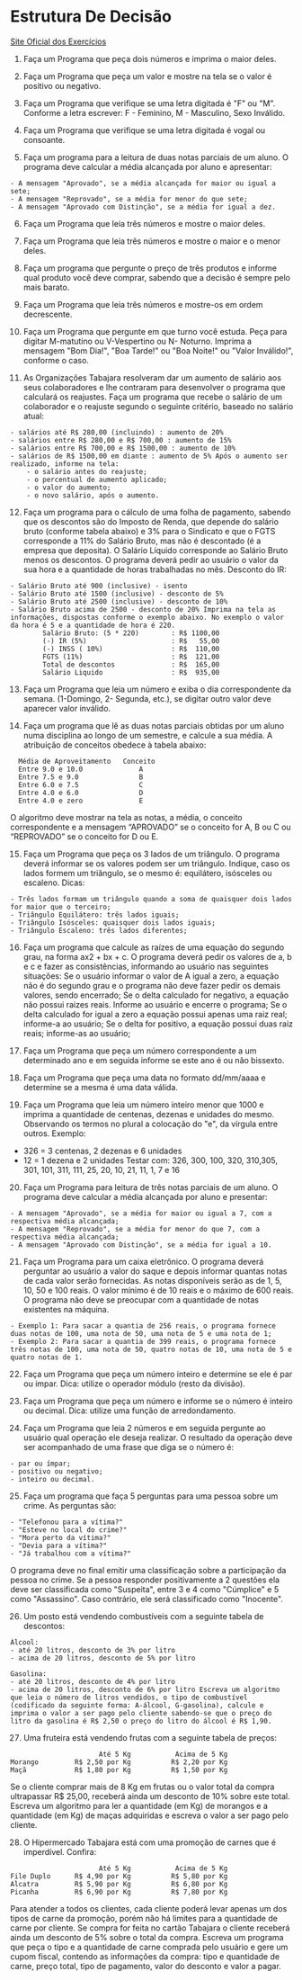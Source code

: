 # Estrutura De Decisão

[Site Oficial dos Exercícios](https://wiki.python.org.br/EstruturaDeDecisao)

1. Faça um Programa que peça dois números e imprima o maior deles.

2. Faça um Programa que peça um valor e mostre na tela se o valor é positivo ou negativo.

3. Faça um Programa que verifique se uma letra digitada é "F" ou "M". Conforme a letra escrever: F - Feminino, M - Masculino, Sexo Inválido.

4. Faça um Programa que verifique se uma letra digitada é vogal ou consoante.

5. Faça um programa para a leitura de duas notas parciais de um aluno. O programa deve calcular a média alcançada por aluno e apresentar:
```
- A mensagem "Aprovado", se a média alcançada for maior ou igual a sete;
- A mensagem "Reprovado", se a média for menor do que sete;
- A mensagem "Aprovado com Distinção", se a média for igual a dez.
```

6. Faça um Programa que leia três números e mostre o maior deles.

7. Faça um Programa que leia três números e mostre o maior e o menor deles.

8. Faça um programa que pergunte o preço de três produtos e informe qual produto você deve comprar, sabendo que a decisão é sempre pelo mais barato.

9. Faça um Programa que leia três números e mostre-os em ordem decrescente.

10. Faça um Programa que pergunte em que turno você estuda. Peça para digitar M-matutino ou V-Vespertino ou N- Noturno. Imprima a mensagem "Bom Dia!", "Boa Tarde!" ou "Boa Noite!" ou "Valor Inválido!", conforme o caso.

11. As Organizações Tabajara resolveram dar um aumento de salário aos seus colaboradores e lhe contraram para desenvolver o programa que calculará os reajustes.
Faça um programa que recebe o salário de um colaborador e o reajuste segundo o seguinte critério, baseado no salário atual:
```
- salários até R$ 280,00 (incluindo) : aumento de 20%
- salários entre R$ 280,00 e R$ 700,00 : aumento de 15%
- salários entre R$ 700,00 e R$ 1500,00 : aumento de 10%
- salários de R$ 1500,00 em diante : aumento de 5% Após o aumento ser realizado, informe na tela:
    - o salário antes do reajuste;
    - o percentual de aumento aplicado;
    - o valor do aumento;
    - o novo salário, após o aumento.
```
12. Faça um programa para o cálculo de uma folha de pagamento, sabendo que os descontos são do Imposto de Renda, que depende do salário bruto (conforme tabela abaixo) e 3% para o Sindicato e que o FGTS corresponde a 11% do Salário Bruto, mas não é descontado (é a empresa que deposita). O Salário Líquido corresponde ao Salário Bruto menos os descontos. O programa deverá pedir ao usuário o valor da sua hora e a quantidade de horas trabalhadas no mês.
Desconto do IR:
```
- Salário Bruto até 900 (inclusive) - isento
- Salário Bruto até 1500 (inclusive) - desconto de 5%
- Salário Bruto até 2500 (inclusive) - desconto de 10%
- Salário Bruto acima de 2500 - desconto de 20% Imprima na tela as informações, dispostas conforme o exemplo abaixo. No exemplo o valor da hora é 5 e a quantidade de hora é 220.
        Salário Bruto: (5 * 220)        : R$ 1100,00
        (-) IR (5%)                     : R$   55,00  
        (-) INSS ( 10%)                 : R$  110,00
        FGTS (11%)                      : R$  121,00
        Total de descontos              : R$  165,00
        Salário Liquido                 : R$  935,00
```

13. Faça um Programa que leia um número e exiba o dia correspondente da semana. (1-Domingo, 2- Segunda, etc.), se digitar outro valor deve aparecer valor inválido.

14. Faça um programa que lê as duas notas parciais obtidas por um aluno numa disciplina ao longo de um semestre, e calcule a sua média. A atribuição de conceitos obedece à tabela abaixo:
```
  Média de Aproveitamento   Conceito
  Entre 9.0 e 10.0              A
  Entre 7.5 e 9.0               B
  Entre 6.0 e 7.5               C
  Entre 4.0 e 6.0               D
  Entre 4.0 e zero              E
```
O algoritmo deve mostrar na tela as notas, a média, o conceito correspondente e a mensagem “APROVADO” se o conceito for A, B ou C ou “REPROVADO” se o conceito for D ou E.

15. Faça um Programa que peça os 3 lados de um triângulo. O programa deverá informar se os valores podem ser um triângulo. Indique, caso os lados formem um triângulo, se o mesmo é: equilátero, isósceles ou escaleno.
Dicas:
```
- Três lados formam um triângulo quando a soma de quaisquer dois lados for maior que o terceiro;
- Triângulo Equilátero: três lados iguais;
- Triângulo Isósceles: quaisquer dois lados iguais;
- Triângulo Escaleno: três lados diferentes;
```
16. Faça um programa que calcule as raízes de uma equação do segundo grau, na forma ax2 + bx + c. O programa deverá pedir os valores de a, b e c e fazer as consistências, informando ao usuário nas seguintes situações:
Se o usuário informar o valor de A igual a zero, a equação não é do segundo grau e o programa não deve fazer pedir os demais valores, sendo encerrado;
Se o delta calculado for negativo, a equação não possui raizes reais. Informe ao usuário e encerre o programa;
Se o delta calculado for igual a zero a equação possui apenas uma raiz real; informe-a ao usuário;
Se o delta for positivo, a equação possui duas raiz reais; informe-as ao usuário;

17. Faça um Programa que peça um número correspondente a um determinado ano e em seguida informe se este ano é ou não bissexto.

18. Faça um Programa que peça uma data no formato dd/mm/aaaa e determine se a mesma é uma data válida.

19. Faça um Programa que leia um número inteiro menor que 1000 e imprima a quantidade de centenas, dezenas e unidades do mesmo.
Observando os termos no plural a colocação do "e", da vírgula entre outros. Exemplo:
- 326 = 3 centenas, 2 dezenas e 6 unidades
- 12 = 1 dezena e 2 unidades Testar com: 326, 300, 100, 320, 310,305, 301, 101, 311, 111, 25, 20, 10, 21, 11, 1, 7 e 16

20. Faça um Programa para leitura de três notas parciais de um aluno. O programa deve calcular a média alcançada por aluno e presentar:
```
- A mensagem "Aprovado", se a média for maior ou igual a 7, com a respectiva média alcançada;
- A mensagem "Reprovado", se a média for menor do que 7, com a respectiva média alcançada;
- A mensagem "Aprovado com Distinção", se a média for igual a 10.
```

21. Faça um Programa para um caixa eletrônico. O programa deverá perguntar ao usuário a valor do saque e depois informar quantas notas de cada valor serão fornecidas. As notas disponíveis serão as de 1, 5, 10, 50 e 100 reais. O valor mínimo é de 10 reais e o máximo de 600 reais. O programa não deve se preocupar com a quantidade de notas existentes na máquina.
```
- Exemplo 1: Para sacar a quantia de 256 reais, o programa fornece duas notas de 100, uma nota de 50, uma nota de 5 e uma nota de 1;
- Exemplo 2: Para sacar a quantia de 399 reais, o programa fornece três notas de 100, uma nota de 50, quatro notas de 10, uma nota de 5 e quatro notas de 1.
```

22. Faça um Programa que peça um número inteiro e determine se ele é par ou impar. Dica: utilize o operador módulo (resto da divisão).

23. Faça um Programa que peça um número e informe se o número é inteiro ou decimal. Dica: utilize uma função de arredondamento.

24. Faça um Programa que leia 2 números e em seguida pergunte ao usuário qual operação ele deseja realizar. O resultado da operação deve ser acompanhado de uma frase que diga se o número é:
```
- par ou ímpar;
- positivo ou negativo;
- inteiro ou decimal.
```
25. Faça um programa que faça 5 perguntas para uma pessoa sobre um crime. As perguntas são:
```
- "Telefonou para a vítima?"
- "Esteve no local do crime?"
- "Mora perto da vítima?"
- "Devia para a vítima?"
- "Já trabalhou com a vítima?" 
```
O programa deve no final emitir uma classificação sobre a participação da pessoa no crime. Se a pessoa responder positivamente a 2 questões ela deve ser classificada como "Suspeita", entre 3 e 4 como "Cúmplice" e 5 como "Assassino". Caso contrário, ele será classificado como "Inocente".

26. Um posto está vendendo combustíveis com a seguinte tabela de descontos:
```
Álcool:
- até 20 litros, desconto de 3% por litro
- acima de 20 litros, desconto de 5% por litro

Gasolina:
- até 20 litros, desconto de 4% por litro
- acima de 20 litros, desconto de 6% por litro Escreva um algoritmo que leia o número de litros vendidos, o tipo de combustível (codificado da seguinte forma: A-álcool, G-gasolina), calcule e imprima o valor a ser pago pelo cliente sabendo-se que o preço do litro da gasolina é R$ 2,50 o preço do litro do álcool é R$ 1,90.
```

27. Uma fruteira está vendendo frutas com a seguinte tabela de preços:
```
                      Até 5 Kg           Acima de 5 Kg
Morango         R$ 2,50 por Kg          R$ 2,20 por Kg
Maçã            R$ 1,80 por Kg          R$ 1,50 por Kg
```
Se o cliente comprar mais de 8 Kg em frutas ou o valor total da compra ultrapassar R$ 25,00, receberá ainda um desconto de 10% sobre este total. Escreva um algoritmo para ler a quantidade (em Kg) de morangos e a quantidade (em Kg) de maças adquiridas e escreva o valor a ser pago pelo cliente.

28. O Hipermercado Tabajara está com uma promoção de carnes que é imperdível. Confira:
```
                      Até 5 Kg           Acima de 5 Kg
File Duplo      R$ 4,90 por Kg          R$ 5,80 por Kg
Alcatra         R$ 5,90 por Kg          R$ 6,80 por Kg
Picanha         R$ 6,90 por Kg          R$ 7,80 por Kg
```
Para atender a todos os clientes, cada cliente poderá levar apenas um dos tipos de carne da promoção, porém não há limites para a quantidade de carne por cliente. Se compra for feita no cartão Tabajara o cliente receberá ainda um desconto de 5% sobre o total da compra. Escreva um programa que peça o tipo e a quantidade de carne comprada pelo usuário e gere um cupom fiscal, contendo as informações da compra: tipo e quantidade de carne, preço total, tipo de pagamento, valor do desconto e valor a pagar.